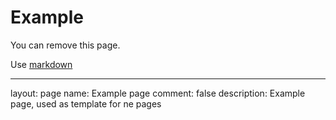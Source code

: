 # Example

You can remove this page.

Use [markdown](http://daringfireball.net/projects/markdown/)



---
layout: page
name: Example page
comment: false
description: Example page, used as template for ne pages
